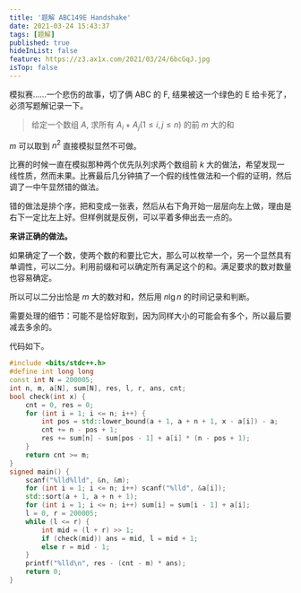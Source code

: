 ```yaml
---
title: '题解 ABC149E Handshake'
date: 2021-03-24 15:43:37
tags: [题解]
published: true
hideInList: false
feature: https://z3.ax1x.com/2021/03/24/6bcGqJ.jpg
isTop: false
---
```

模拟赛……一个悲伤的故事，切了俩 ABC 的 F, 结果被这一个绿色的 E 给卡死了，必须写题解记录一下。

<!-- more -->

> 给定一个数组 $A$, 求所有 $A_i + A_j(1 \le i,j \le n)$ 的前 $m$ 大的和

$m$ 可以取到 $n^2$ 直接模拟显然不可做。

比赛的时候一直在模拟那种两个优先队列求两个数组前 $k$ 大的做法，希望发现一线性质，然而未果。比赛最后几分钟搞了一个假的线性做法和一个假的证明，然后调了一中午显然错的做法。

错的做法是排个序，把和变成一张表，然后从右下角开始一层层向左上做，理由是右下一定比左上好。但样例就是反例，可以平着多伸出去一点的。

**来讲正确的做法。**

如果确定了一个数，使两个数的和要比它大，那么可以枚举一个，另一个显然具有单调性，可以二分。利用前缀和可以确定所有满足这个的和。满足要求的数对数量也容易确定。

所以可以二分出恰是 $m$ 大的数对和，然后用 $n \lg n$ 的时间记录和判断。

需要处理的细节：可能不是恰好取到，因为同样大小的可能会有多个，所以最后要减去多余的。

代码如下。

```cpp
#include <bits/stdc++.h>
#define int long long
const int N = 200005;
int n, m, a[N], sum[N], res, l, r, ans, cnt;
bool check(int x) {
    cnt = 0, res = 0;
    for (int i = 1; i <= n; i++) {
        int pos = std::lower_bound(a + 1, a + n + 1, x - a[i]) - a;
        cnt += n - pos + 1;
        res += sum[n] - sum[pos - 1] + a[i] * (n - pos + 1);
    }
    return cnt >= m;
}
signed main() {
    scanf("%lld%lld", &n, &m);
    for (int i = 1; i <= n; i++) scanf("%lld", &a[i]);
    std::sort(a + 1, a + n + 1);
    for (int i = 1; i <= n; i++) sum[i] = sum[i - 1] + a[i];
    l = 0, r = 200005;
    while (l <= r) {
        int mid = (l + r) >> 1;
        if (check(mid)) ans = mid, l = mid + 1;
        else r = mid - 1;
    }
    printf("%lld\n", res - (cnt - m) * ans);
    return 0;
}

```